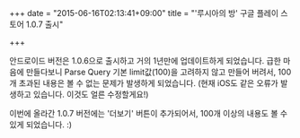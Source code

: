 +++
date = "2015-06-16T02:13:41+09:00"
title = "'루시아의 방' 구글 플레이 스토어 1.0.7 출시"

+++

안드로이드 버전은 1.0.6으로 출시하고 거의 1년만에 업데이트하게 되었습니다. 급한 마음에 만들다보니 Parse Query 기본 limit값(100)을 고려하지 않고 만들어 버려서, 100개 초과된 내용은 볼 수 없는 문제가 발생하게 되었습니다.
(현재 iOS도 같은 오류가 발생하고 있습니다. 이것도 얼른 수정할게요!)

이번에 올라간 1.0.7 버전에는 '더보기' 버튼이 추가되어서, 100개 이상의 내용도 볼 수 있게 되었습니다. :)
